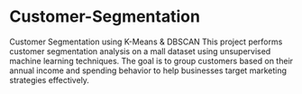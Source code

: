 # Customer-Segmentation
Customer Segmentation using K-Means &amp; DBSCAN  This project performs customer segmentation analysis on a mall dataset using unsupervised machine learning techniques. The goal is to group customers based on their annual income and spending behavior to help businesses target marketing strategies effectively.
